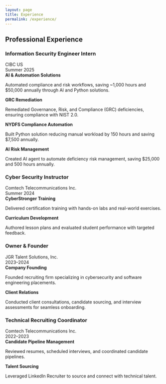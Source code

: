 ```yaml
---
layout: page
title: Experience
permalink: /experience/
---
```


## Professional Experience

<div class="experience-timeline">
  <div class="experience-card current">
    <div class="experience-header">
      <div class="company-info">
        <h3>Information Security Engineer Intern</h3>
        <div class="company-name">CIBC US</div>
        <div class="duration">Summer 2025</div>
      </div>
      <div class="company-logo">
        <i class="fas fa-shield-alt"></i>
      </div>
    </div>
    <div class="experience-content">
      <div class="achievement">
        <i class="fas fa-robot"></i>
        <div>
          <strong>AI & Automation Solutions</strong>
          <p>Automated compliance and risk workflows, saving ~1,000 hours and $50,000 annually through AI and Python solutions.</p>
        </div>
      </div>
      <div class="achievement">
        <i class="fas fa-check-circle"></i>
        <div>
          <strong>GRC Remediation</strong>
          <p>Remediated Governance, Risk, and Compliance (GRC) deficiencies, ensuring compliance with NIST 2.0.</p>
        </div>
      </div>
      <div class="achievement">
        <i class="fas fa-chart-line"></i>
        <div>
          <strong>NYDFS Compliance Automation</strong>
          <p>Built Python solution reducing manual workload by 150 hours and saving $7,500 annually.</p>
        </div>
      </div>
      <div class="achievement">
        <i class="fas fa-brain"></i>
        <div>
          <strong>AI Risk Management</strong>
          <p>Created AI agent to automate deficiency risk management, saving $25,000 and 500 hours annually.</p>
        </div>
      </div>
    </div>
  </div>

  <div class="experience-card">
    <div class="experience-header">
      <div class="company-info">
        <h3>Cyber Security Instructor</h3>
        <div class="company-name">Comtech Telecommunications Inc.</div>
        <div class="duration">Summer 2024</div>
      </div>
      <div class="company-logo">
        <i class="fas fa-chalkboard-teacher"></i>
      </div>
    </div>
    <div class="experience-content">
      <div class="achievement">
        <i class="fas fa-graduation-cap"></i>
        <div>
          <strong>CyberStronger Training</strong>
          <p>Delivered certification training with hands-on labs and real-world exercises.</p>
        </div>
      </div>
      <div class="achievement">
        <i class="fas fa-clipboard-list"></i>
        <div>
          <strong>Curriculum Development</strong>
          <p>Authored lesson plans and evaluated student performance with targeted feedback.</p>
        </div>
      </div>
    </div>
  </div>

  <div class="experience-card">
    <div class="experience-header">
      <div class="company-info">
        <h3>Owner & Founder</h3>
        <div class="company-name">JGR Talent Solutions, Inc.</div>
        <div class="duration">2023–2024</div>
      </div>
      <div class="company-logo">
        <i class="fas fa-briefcase"></i>
      </div>
    </div>
    <div class="experience-content">
      <div class="achievement">
        <i class="fas fa-rocket"></i>
        <div>
          <strong>Company Founding</strong>
          <p>Founded recruiting firm specializing in cybersecurity and software engineering placements.</p>
        </div>
      </div>
      <div class="achievement">
        <i class="fas fa-handshake"></i>
        <div>
          <strong>Client Relations</strong>
          <p>Conducted client consultations, candidate sourcing, and interview assessments for seamless onboarding.</p>
        </div>
      </div>
    </div>
  </div>

  <div class="experience-card">
    <div class="experience-header">
      <div class="company-info">
        <h3>Technical Recruiting Coordinator</h3>
        <div class="company-name">Comtech Telecommunications Inc.</div>
        <div class="duration">2022–2023</div>
      </div>
      <div class="company-logo">
        <i class="fas fa-users"></i>
      </div>
    </div>
    <div class="experience-content">
      <div class="achievement">
        <i class="fas fa-file-alt"></i>
        <div>
          <strong>Candidate Pipeline Management</strong>
          <p>Reviewed resumes, scheduled interviews, and coordinated candidate pipelines.</p>
        </div>
      </div>
      <div class="achievement">
        <i class="fas fa-linkedin"></i>
        <div>
          <strong>Talent Sourcing</strong>
          <p>Leveraged LinkedIn Recruiter to source and connect with technical talent.</p>
        </div>
      </div>
    </div>
  </div>
</div>



